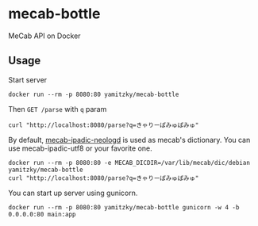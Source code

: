 # mecab-bottle
MeCab API on Docker

## Usage

Start server

```
docker run --rm -p 8080:80 yamitzky/mecab-bottle
```

Then `GET /parse` with `q` param

```
curl "http://localhost:8080/parse?q=きゃりーぱみゅぱみゅ"
```

By default, [mecab-ipadic-neologd](https://github.com/neologd/mecab-ipadic-neologd) is used as mecab's dictionary. You can use mecab-ipadic-utf8 or your favorite one.

```
docker run --rm -p 8080:80 -e MECAB_DICDIR=/var/lib/mecab/dic/debian yamitzky/mecab-bottle
curl "http://localhost:8080/parse?q=きゃりーぱみゅぱみゅ"
```

You can start up server using gunicorn.

```
docker run --rm -p 8080:80 yamitzky/mecab-bottle gunicorn -w 4 -b 0.0.0.0:80 main:app
```
